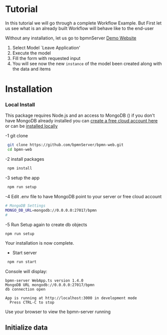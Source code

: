 # Tutorial
In this tutorial we will go through a complete Workflow Example.
But First let us see what is an already built Workflow will behave like to the end-user

Without any installation, let us go to bpmnServer [Demo Website](https://bpmn.omniworkflow.com)

1. Select Model `Leave Application'
2. Execute the model
3. Fill the form with requested input
4. You will see now the new `instance` of the model been created along with the data and items

# Installation

<!--include "index.md/#local-install" -->
### Local Install
This package requires Node.js and an access to MongoDB ()
if you don't have MongoDB already installed you can [create a free cloud account here](http://bit.ly/cyd-atlas) or can be [installed locally](https://www.mongodb.com/docs/manual/installation/)

-1 git clone
```sh
 git clone https://github.com/bpmnServer/bpmn-web.git
 cd bpmn-web
```
-2 install packages
```sh
 npm install
```
-3 setup the app
```sh
 npm run setup
```
 
-4 Edit .env file to have MongoDB point to your server or free cloud account

```sh
# MongoDB Settings
MONGO_DB_URL=mongodb://0.0.0.0:27017/bpmn
#
```
-5 Run Setup again to create db objects

```sh
npm run setup
```

Your installation is now complete.

- Start server

```sh
 npm run start
```

Console will display:

```{ .text .no-copy }
bpmn-server WebApp.ts version 1.4.0
MongoDB URL mongodb://0.0.0.0:27017/bpmn
db connection open

App is running at http://localhost:3000 in development mode
  Press CTRL-C to stop
```

Use your browser to view the bpmn-server running

<!--include -->

## Initialize data
